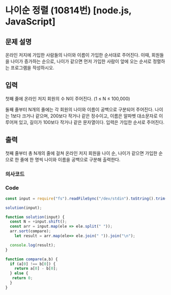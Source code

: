 # 나이순 정렬 (10814번) [node.js, JavaScript] 

## 문제 설명
온라인 저지에 가입한 사람들의 나이와 이름이 가입한 순서대로 주어진다. 이때, 회원들을 나이가 증가하는 순으로, 나이가 같으면 먼저 가입한 사람이 앞에 오는 순서로 정렬하는 프로그램을 작성하시오.
## 입력
첫째 줄에 온라인 저지 회원의 수 N이 주어진다. (1 ≤ N ≤ 100,000)

둘째 줄부터 N개의 줄에는 각 회원의 나이와 이름이 공백으로 구분되어 주어진다. 나이는 1보다 크거나 같으며, 200보다 작거나 같은 정수이고, 이름은 알파벳 대소문자로 이루어져 있고, 길이가 100보다 작거나 같은 문자열이다. 입력은 가입한 순서로 주어진다.

## 출력
첫째 줄부터 총 N개의 줄에 걸쳐 온라인 저지 회원을 나이 순, 나이가 같으면 가입한 순으로 한 줄에 한 명씩 나이와 이름을 공백으로 구분해 출력한다.

### 의사코드 

### Code
```js
const input = require("fs").readFileSync("/dev/stdin").toString().trim().split("\n"); 

solution(input);

function solution(input) {
  const N = +input.shift();
  const arr = input.map(ele => ele.split(" "));
  arr.sort(compare);
    let result = arr.map(ele=> ele.join(" ")).join("\n");

  console.log(result);
}

function compare(a,b) {
  if (a[0] !== b[0]) {
    return a[0] - b[0];
  } else {
   return 0;
  }
}

```